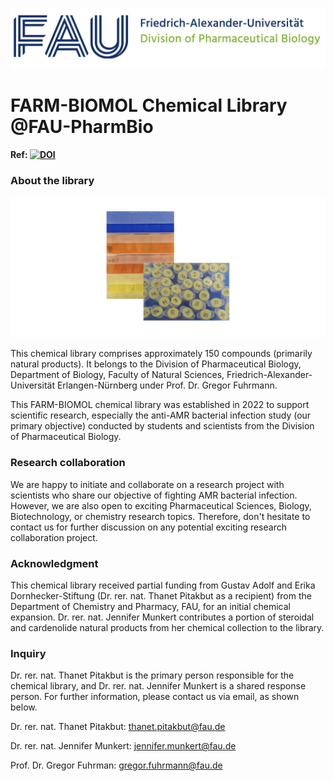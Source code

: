 ![](/logo/FAU-Pharmbio.png)

# FARM-BIOMOL Chemical Library @FAU-PharmBio

#### Ref: [![DOI](https://zenodo.org/badge/824564797.svg)](https://zenodo.org/doi/10.5281/zenodo.13380002)


### About the library


![](/logo/chemlib2.png)


This chemical library comprises approximately 150 compounds (primarily natural products). It belongs to the Division of Pharmaceutical Biology, Department of Biology, Faculty of Natural Sciences, Friedrich-Alexander-Universität Erlangen-Nürnberg under Prof. Dr. Gregor Fuhrmann.

This FARM-BIOMOL chemical library was established in 2022 to support scientific research, especially the anti-AMR bacterial infection study (our primary objective) conducted by students and scientists from the Division of Pharmaceutical Biology.

### Research collaboration
We are happy to initiate and collaborate on a research project with scientists who share our objective of fighting AMR bacterial infection. However, we are also open to exciting Pharmaceutical Sciences, Biology, Biotechnology, or chemistry research topics. Therefore, don't hesitate to contact us for further discussion on any potential exciting research collaboration project.

### Acknowledgment
This chemical library received partial funding from Gustav Adolf and Erika Dornhecker-Stiftung (Dr. rer. nat. Thanet Pitakbut as a recipient) from the Department of Chemistry and Pharmacy, FAU, for an initial chemical expansion. Dr. rer. nat. Jennifer Munkert contributes a portion of steroidal and cardenolide natural products from her chemical collection to the library.

### Inquiry
Dr. rer. nat. Thanet Pitakbut is the primary person responsible for the chemical library, and Dr. rer. nat. Jennifer Munkert is a shared response person.
For further information, please contact us via email, as shown below.

Dr. rer. nat. Thanet Pitakbut: thanet.pitakbut@fau.de


Dr. rer. nat. Jennifer Munkert: jennifer.munkert@fau.de


Prof. Dr. Gregor Fuhrman: gregor.fuhrmann@fau.de


